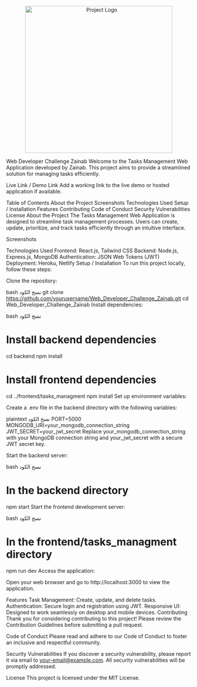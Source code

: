 <p align="center"><img src="https://your-project-logo-url.png" width="400" alt="Project Logo"></p>
<p align="center">
<!-- Add badges here if applicable, like build status, version, etc. -->
</p>
Web Developer Challenge Zainab
Welcome to the Tasks Management Web Application developed by Zainab. This project aims to provide a streamlined solution for managing tasks efficiently.

Live Link / Demo Link
Add a working link to the live demo or hosted application if available.

Table of Contents
About the Project
Screenshots
Technologies Used
Setup / Installation
Features
Contributing
Code of Conduct
Security Vulnerabilities
License
About the Project
The Tasks Management Web Application is designed to streamline task management processes. Users can create, update, prioritize, and track tasks efficiently through an intuitive interface.

Screenshots
<!-- Add screenshots or GIFs showcasing your project's UI and functionality -->
Technologies Used
Frontend: React.js, Tailwind CSS
Backend: Node.js, Express.js, MongoDB
Authentication: JSON Web Tokens (JWT)
Deployment: Heroku, Netlify
Setup / Installation
To run this project locally, follow these steps:

Clone the repository:

bash
نسخ الكود
git clone https://github.com/yourusername/Web_Developer_Challenge_Zainab.git
cd Web_Developer_Challenge_Zainab
Install dependencies:

bash
نسخ الكود
# Install backend dependencies
cd backend
npm install

# Install frontend dependencies
cd ../frontend/tasks_managment
npm install
Set up environment variables:

Create a .env file in the backend directory with the following variables:

plaintext
نسخ الكود
PORT=5000
MONGODB_URI=your_mongodb_connection_string
JWT_SECRET=your_jwt_secret
Replace your_mongodb_connection_string with your MongoDB connection string and your_jwt_secret with a secure JWT secret key.

Start the backend server:

bash
نسخ الكود
# In the backend directory
npm start
Start the frontend development server:

bash
نسخ الكود
# In the frontend/tasks_managment directory
npm run dev
Access the application:

Open your web browser and go to http://localhost:3000 to view the application.

Features
Task Management: Create, update, and delete tasks.
Authentication: Secure login and registration using JWT.
Responsive UI: Designed to work seamlessly on desktop and mobile devices.
Contributing
Thank you for considering contributing to this project! Please review the Contribution Guidelines before submitting a pull request.

Code of Conduct
Please read and adhere to our Code of Conduct to foster an inclusive and respectful community.

Security Vulnerabilities
If you discover a security vulnerability, please report it via email to your-email@example.com. All security vulnerabilities will be promptly addressed.

License
This project is licensed under the MIT License.
